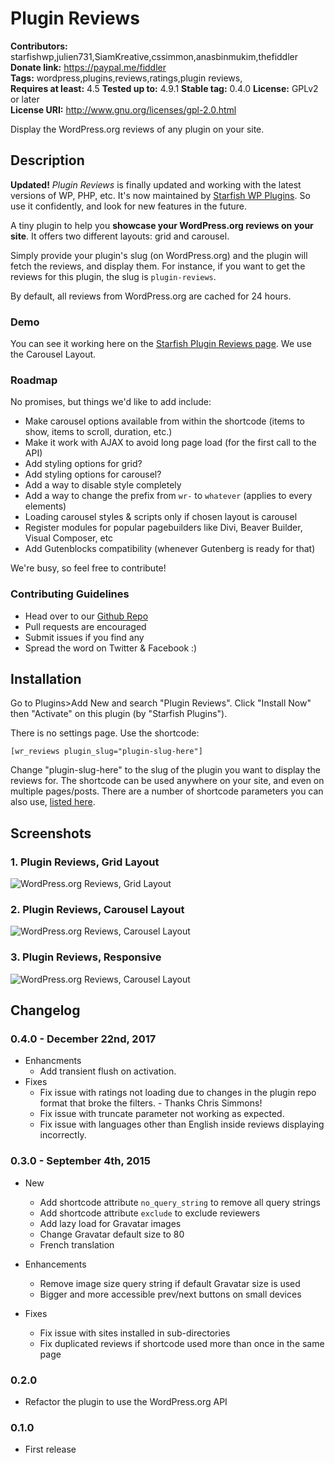 # Plugin Reviews #
**Contributors:** starfishwp,julien731,SiamKreative,cssimmon,anasbinmukim,thefiddler  
**Donate link:** https://paypal.me/fiddler  
**Tags:** wordpress,plugins,reviews,ratings,plugin reviews,  
**Requires at least:** 4.5
**Tested up to:** 4.9.1
**Stable tag:** 0.4.0
**License:** GPLv2 or later  
**License URI:** http://www.gnu.org/licenses/gpl-2.0.html  

Display the WordPress.org reviews of any plugin on your site.

## Description ##

**Updated!** _Plugin Reviews_ is finally updated and working with the latest versions of WP, PHP, etc. It's now maintained by [Starfish WP Plugins](https://starfishwp.com). So use it confidently, and look for new features in the future.

A tiny plugin to help you **showcase your WordPress.org reviews on your site**. It offers two different layouts: grid and carousel.

Simply provide your plugin's slug (on WordPress.org) and the plugin will fetch the reviews, and display them. For instance, if you want to get the reviews for this plugin, the slug is `plugin-reviews`.

By default, all reviews from WordPress.org are cached for 24 hours.

### Demo ###

You can see it working here on the [Starfish Plugin Reviews page](https://starfishwp.com/plugin-reviews/). We use the Carousel Layout.

### Roadmap ###

No promises, but things we'd like to add include:

* Make carousel options available from within the shortcode (items to show, items to scroll, duration, etc.)
* Make it work with AJAX to avoid long page load (for the first call to the API)
* Add styling options for grid?
* Add styling options for carousel?
* Add a way to disable style completely
* Add a way to change the prefix from `wr-` to `whatever` (applies to every elements)
* Loading carousel styles & scripts only if chosen layout is carousel
* Register modules for popular pagebuilders like Divi, Beaver Builder, Visual Composer, etc
* Add Gutenblocks compatibility (whenever Gutenberg is ready for that)

We're busy, so feel free to contribute!

### Contributing Guidelines ###

* Head over to our [Github Repo](https://github.com/StarfishWP/Plugin-Reviews/)
* Pull requests are encouraged
* Submit issues if you find any
* Spread the word on Twitter & Facebook :)

## Installation ##

Go to Plugins>Add New and search "Plugin Reviews". Click "Install Now" then "Activate" on this plugin (by "Starfish Plugins").

There is no settings page. Use the shortcode:

`
[wr_reviews plugin_slug="plugin-slug-here"]
`

Change "plugin-slug-here" to the slug of the plugin you want to display the reviews for. The shortcode can be used anywhere on your site, and even on multiple pages/posts. There are a number of shortcode parameters you can also use,  [listed here](https://github.com/StarfishWP/Plugin-Reviews/wiki/Shortcode-Attributes).

## Screenshots ##

### 1. Plugin Reviews, Grid Layout ###
![WordPress.org Reviews, Grid Layout](http://ps.w.org/plugin-reviews/assets/screenshot-1.png)

### 2. Plugin Reviews, Carousel Layout ###
![WordPress.org Reviews, Carousel Layout](http://ps.w.org/plugin-reviews/assets/screenshot-2.png)

### 3. Plugin Reviews, Responsive ##
![WordPress.org Reviews, Carousel Layout](http://ps.w.org/plugin-reviews/assets/screenshot-3.png)


## Changelog ##

### 0.4.0 - December 22nd, 2017 ###
* Enhancments
    * Add transient flush on activation.
* Fixes
    * Fix issue with ratings not loading due to changes in the plugin repo format that broke the filters. - Thanks Chris Simmons!
    * Fix issue with truncate parameter not working as expected.
    * Fix issue with languages other than English inside reviews displaying incorrectly.

### 0.3.0 - September 4th, 2015 ###
* New
    * Add shortcode attribute `no_query_string` to remove all query strings
    * Add shortcode attribute `exclude` to exclude reviewers
    * Add lazy load for Gravatar images
    * Change Gravatar default size to 80
    * French translation

* Enhancements
    * Remove image size query string if default Gravatar size is used
    * Bigger and more accessible prev/next buttons on small devices

* Fixes
    * Fix issue with sites installed in sub-directories
    * Fix duplicated reviews if shortcode used more than once in the same page

### 0.2.0 ###
* Refactor the plugin to use the WordPress.org API

### 0.1.0 ###
* First release
